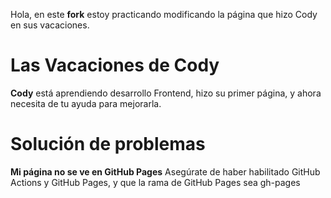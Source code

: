Hola, en este **fork** estoy practicando modificando la página que hizo Cody en sus vacaciones.

# Las Vacaciones de Cody

**Cody** está aprendiendo desarrollo Frontend, hizo su primer página, y ahora necesita de tu ayuda para mejorarla.

# Solución de problemas

**Mi página no se ve en GitHub Pages**
Asegúrate de haber habilitado GitHub Actions y GitHub Pages, y que la rama de GitHub Pages sea gh-pages
